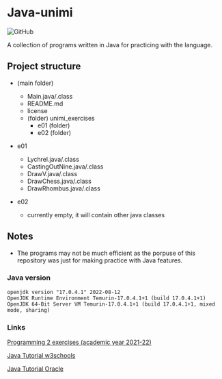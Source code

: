 # Java-unimi
![GitHub](https://img.shields.io/github/license/Gabri432/java-unimi)

A collection of programs written in Java for practicing with the language.

## Project structure
- (main folder)
  - Main.java/.class
  - README.md
  - license
  - (folder) unimi_exercises
    - e01 (folder)
    - e02 (folder)


- e01
  - Lychrel.java/.class
  - CastingOutNine.java/.class
  - DrawV.java/.class
  - DrawChess.java/.class
  - DrawRhombus.java/.class

- e02
  - currently empty, it will contain other java classes

## Notes
- The programs may not be much efficient as the porpuse of this repository was just for making practice with Java features. 

### Java version
```
openjdk version "17.0.4.1" 2022-08-12
OpenJDK Runtime Environment Temurin-17.0.4.1+1 (build 17.0.4.1+1)
OpenJDK 64-Bit Server VM Temurin-17.0.4.1+1 (build 17.0.4.1+1, mixed mode, sharing)
```

### Links
[Programming 2 exercises (academic year 2021-22)](https://github.com/prog2-unimi/esercitazioni/tree/aa2122/testi)

[Java Tutorial w3schools](https://www.w3schools.com/java)

[Java Tutorial Oracle](https://docs.oracle.com/javase/tutorial)